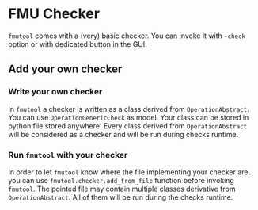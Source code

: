 # FMU Checker

`fmutool` comes with a (very) basic checker. You can invoke it with `-check` option or with dedicated button in the GUI.

## Add your own checker

### Write your own checker

In `fmutool` a checker is written as a class derived from `OperationAbstract`.
You can use `OperationGenericCheck` as model. Your class can be stored in python file stored anywhere.
Every class derived from `OperationAbstract` will be considered as a checker and will be run during checks runtime.


### Run `fmutool` with your checker

In order to let `fmutool` know where the file implementing your checker are, you can use `fmutool.checker.add_from_file` 
function before invoking `fmutool`. The pointed file may contain multiple classes derivative from `OperationAbstract`.
All of them will be run during the checks runtime.
